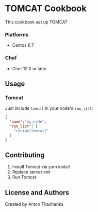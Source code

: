 # TOMCAT Cookbook

This cookbook set up TOMCAT

### Platforms

- Centos 6.7

### Chef

- Chef 12.0 or later

## Usage

### Tomcat

Just include `tomcat` in your node's `run_list`:

```json
{
  "name":"my_node",
  "run_list": [
    "recipe[tomcat]"
  ]
}
```

## Contributing

1. Install Tomcat via yum install
2. Replace server.xml
3. Run Tomcat

## License and Authors

Created by Anton Tkachenka
